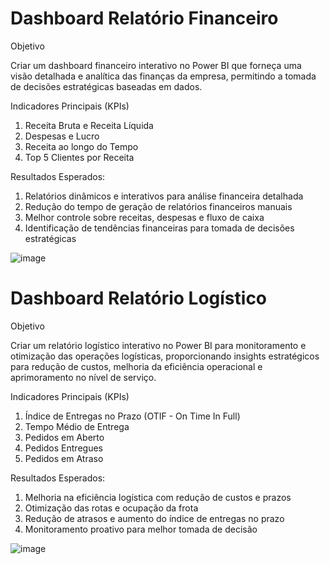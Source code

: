 # Dashboard Relatório Financeiro 

Objetivo

Criar um dashboard financeiro interativo no Power BI que forneça uma visão detalhada e analítica das finanças da empresa, permitindo a tomada de decisões estratégicas baseadas em dados.

Indicadores Principais (KPIs)

1. Receita Bruta e Receita Líquida
2. Despesas e Lucro
3. Receita ao longo do Tempo
4. Top 5 Clientes por Receita

Resultados Esperados:

1. Relatórios dinâmicos e interativos para análise financeira detalhada
2. Redução do tempo de geração de relatórios financeiros manuais
3. Melhor controle sobre receitas, despesas e fluxo de caixa
4. Identificação de tendências financeiras para tomada de decisões estratégicas

![image](https://github.com/user-attachments/assets/8f86114f-47f6-426b-be94-3a815026d46f)

# Dashboard Relatório Logístico

Objetivo

Criar um relatório logístico interativo no Power BI para monitoramento e otimização das operações logísticas, proporcionando insights estratégicos para redução de custos, melhoria da eficiência operacional e aprimoramento no nível de serviço.

Indicadores Principais (KPIs)

1. Índice de Entregas no Prazo (OTIF - On Time In Full)
2. Tempo Médio de Entrega
3. Pedidos em Aberto
4. Pedidos Entregues
5. Pedidos em Atraso

Resultados Esperados:

1. Melhoria na eficiência logística com redução de custos e prazos
2. Otimização das rotas e ocupação da frota
3. Redução de atrasos e aumento do índice de entregas no prazo
4. Monitoramento proativo para melhor tomada de decisão

![image](https://github.com/user-attachments/assets/a6fbf1a9-c7a0-491a-99ea-fcf5c2874c51)
